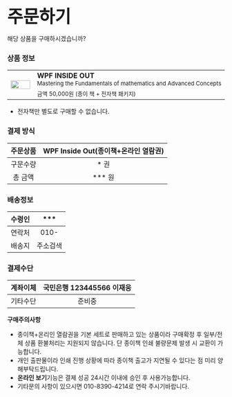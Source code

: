 <span style="font-size:40px; font-weight: bold">주문하기</span>

해당 상품을 구매하시겠습니까?

### 상품 정보

<table>
  <tr>
    <td rowspan="2" style="width:60px"><img src="https://user-images.githubusercontent.com/52397976/233358306-4c2aeda8-f5c0-41c3-9de3-28b29f11b4cd.png" style="width:100%"/></td>
    <td>
      <font style="font-weight: bold">WPF INSIDE OUT</font>
      <br/>
      <font style="font-size: 13px; white-space: nowrap; overflow: hidden; text-overflow: ellipsis">Mastering the Fundamentals of mathematics and Advanced Concepts</font>      
    </td>
  </tr>
  <tr>
    <td>
      <font style="font-size: 13px">금액 50,000원 (종이 책 + 전자책 패키지)</font>
    </td>
  </tr>
</table>

- 전자책만 별도로 구매할 수 없습니다.

### 결제 방식
|주문상품|WPF Inside Out(종이책+온라인 열람권)|
|:--:|:--:|
|구문수량|* 권|
|총 금액|*** 원|

### 배송정보
| 수령인 | *** |
|:--:|:--:|
|연락처|010-|
|배송지| 주소검색|

### 결제수단
|계좌이체 | 국민은행 123445566 이재웅 |
|:--:|:--:|
|기타수단 | 준비중 |


**구매주의사항**
- 종이책+온리인 열람권을 기본 세트로 판매하고 있는 상품이라 구매확정 후 일부/전체 상품 환불처리는 지원되지 않습니다. 단 종이책 인쇄 불량문제 발생 시 교환이 가능합니다. 
- 개인 출판물이라 인쇄 진행 상황에 따라 종이책 출고가 지연될 수 있다는 점 미리 양해부탁드립니다.
- **온라인 보기**기능은 결제 성공 24시간 이내에 승인 후 사용가능합니다.
- 기타문의 사항이 있으시면 010-8390-4214로 연락 주시기바랍니다.
